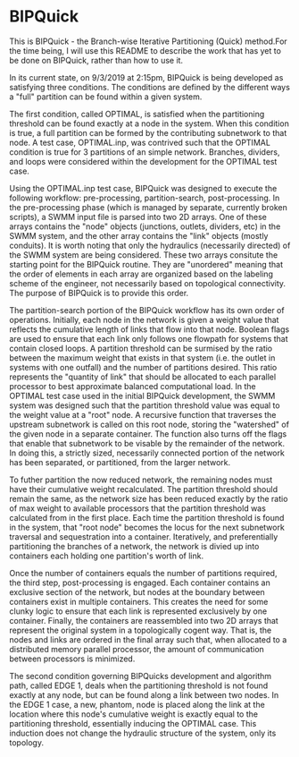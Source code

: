 # BIPQuick

This is BIPQuick - the Branch-wise Iterative Partitioning (Quick) method.For the time being, I will use this README to describe the work that has yet to be done on BIPQuick, rather than how to use it.  

In its current state, on 9/3/2019 at 2:15pm, BIPQuick is being developed as satisfying three conditions.  The conditions are defined by the different ways a "full" partition can be found within a given system.

The first condition, called OPTIMAL, is satisfied when the partitioning threshold can be found exactly at a node in the system.  When this condition is true, a full partition can be formed by the contributing subnetwork to that node.  A test case, OPTIMAL.inp, was contrived such that the OPTIMAL condition is true for 3 partitions of an simple network.  Branches, dividers, and loops were considered within the development for the OPTIMAL test case.  

Using the OPTIMAL.inp test case, BIPQuick was designed to execute the following workflow: pre-processing, partition-search, post-processing.  In the pre-processing phase (which is managed by separate, currently broken scripts), a SWMM input file is parsed into two 2D arrays.  One of these arrays contains the "node" objects (junctions, outlets, dividers, etc) in the SWMM system, and the other array contains the "link" objects (mostly conduits).  It is worth noting that only the hydraulics (necessarily directed) of the SWMM system are being considered.  These two arrays consitute the starting point for the BIPQuick routine.  They are "unordered" meaning that the order of elements in each array are organized based on the labeling scheme of the engineer, not necessarily based on topological connectivity.  The purpose of BIPQuick is to provide this order.  

The partition-search portion of the BIPQuick workflow has its own order of operations.  Initially, each node in the network is given a weight value that reflects the cumulative length of links that flow into that node.  Boolean flags are used to ensure that each link only follows one flowpath for systems that contain closed loops.  A partition threshold can be surmised by the ratio between the maximum weight that exists in that system (i.e. the outlet in systems with one outfall) and the number of partitions desired.  This ratio represents the "quantity of link" that should be allocated to each parallel processor to best approximate balanced computational load. In the OPTIMAL test case used in the initial BIPQuick development, the SWMM system was designed such that the partition threshold value was equal to the weight value at a "root" node.  A recursive function that traverses the upstream subnetwork is called on this root node, storing the "watershed" of the given node in a separate container.  The function also turns off the flags that enable that subnetwork to be visable by the remainder of the network.  In doing this, a strictly sized, necessarily connected portion of the network has been separated, or partitioned, from the larger network.

To futher partition the now reduced network, the remaining nodes must have their cumulative weight recalculated.  The partition threshold should remain the same, as the network size has been reduced exactly by the ratio of max weight to available processors that the partition threshold was calculated from in the first place.  Each time the partition threshold is found in the system, that "root node" becomes the locus for the next subnetwork traversal and sequestration into a container.  Iteratively, and preferentially partitioning the branches of a network, the network is divied up into containers each holding one partition's worth of link. 

Once the number of containers equals the number of partitions required, the third step, post-processing is engaged.  Each container contains an exclusive section of the network, but nodes at the boundary between containers exist in multiple containers.  This creates the need for some clunky logic to ensure that each link is represented exclusively by one container. Finally, the containers are reassembled into two 2D arrays that represent the original system in a topologically cogent way.  That is, the nodes and links are ordered in the final array such that, when allocated to a distributed memory parallel processor, the amount of communication between processors is minimized.  

The second condition governing BIPQuicks development and algorithm path, called EDGE 1, deals when the partitioning threshold is not found exactly at any node, but can be found along a link between two nodes.  In the EDGE 1 case, a new, phantom, node is placed along the link at the location where this node's cumulative weight is exactly equal to the partitioning threshold, essentially inducing the OPTIMAL case.  This induction does not change the hydraulic structure of the system, only its topology.

